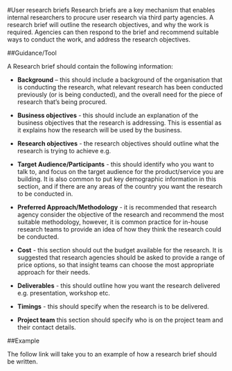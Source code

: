 #User research briefs
Research briefs are a key mechanism that enables internal researchers to procure user research via third party agencies. A research brief will outline the research objectives, and why the work is required. Agencies can then respond to the brief and recommend suitable ways to conduct the work, and address the research objectives. 

##Guidance/Tool

A Research brief should contain the following information:

* **Background** – this should include a background of the organisation that is conducting the research, what relevant research has been conducted previously (or is being conducted), and the overall need for the piece of research that’s being procured. 

* **Business objectives** - this should include an explanation of the business objectives that the research is addressing. This is essential as it explains how the research will be used by the business.

* **Research objectives** - the research objectives should outline what the research is trying to achieve e.g. 

* **Target Audience/Participants** - this should identify who you want to talk to, and focus on the target audience for the product/service you are building. It is also common to put key demographic information in this section, and if there are any areas of the country you want the research to be conducted in.

* **Preferred Approach/Methodology** - it is recommended that research agency consider the objective of the research and recommend the most suitable methodology, however, it is common practice for in-house research teams to provide an idea of how they think the research could be conducted.

* **Cost** - this section should out the budget available for the research. It is suggested that research agencies should be asked to provide a range of price options, so that insight teams can choose the most appropriate approach for their needs.

* **Deliverables** - this should outline how you want the research delivered e.g. presentation, workshop etc.

* **Timings** - this should specify when the research is to be delivered.

* **Project team** this section should specify who is on the project team and their contact details.

##Example

The follow link will take you to an example of how a research brief should be written.

